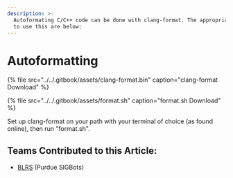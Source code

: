 ```yaml
---
description: >-
  Autoformating C/C++ code can be done with clang-format. The appropriate files
  to use this are below:
---
```


# Autoformatting

{% file src="../../.gitbook/assets/clang-format.bin" caption="clang-format Download" %}

{% file src="../../.gitbook/assets/format.sh" caption="format.sh Download" %}

Set up clang-format on your path with your terminal of choice \(as found online\), then run "format.sh".

## Teams Contributed to this Article:

* [BLRS](https://purduesigbots.com/) \(Purdue SIGBots\)

